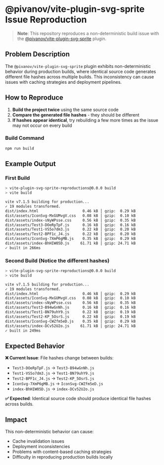 # @pivanov/vite-plugin-svg-sprite Issue Reproduction

> **Note**: This repository reproduces a non-deterministic build issue with the [@pivanov/vite-plugin-svg-sprite](https://github.com/pivanov/vite-plugin-svg-sprite) plugin.

## Problem Description

The `@pivanov/vite-plugin-svg-sprite` plugin exhibits non-deterministic behavior during production builds, where identical source code generates different file hashes across multiple builds. This inconsistency can cause issues with caching strategies and deployment pipelines.

## How to Reproduce

1. **Build the project twice** using the same source code
2. **Compare the generated file hashes** - they should be different
3. **If hashes appear identical**, try rebuilding a few more times as the issue may not occur on every build

### Build Command

```bash
npm run build
```

## Example Output

### First Build
```bash
> vite-plugin-svg-sprite-reproductions@0.0.0 build
> vite build

vite v7.1.5 building for production...
✓ 19 modules transformed.
dist/index.html                    0.46 kB │ gzip:  0.29 kB
dist/assets/IconSvg-MxGUMvgV.css   0.08 kB │ gzip:  0.10 kB
dist/assets/index-sNyWPsse.css     0.56 kB │ gzip:  0.35 kB
dist/assets/Test3-DOeRpTpF.js      0.16 kB │ gzip:  0.16 kB
dist/assets/Test1-VS5o7dm3.js      0.22 kB │ gzip:  0.20 kB
dist/assets/Test2-BPF1c_J4.js      0.22 kB │ gzip:  0.20 kB
dist/assets/IconSvg-7XmP6gMB.js    0.35 kB │ gzip:  0.29 kB
dist/assets/index-BhHIW05D.js     61.71 kB │ gzip: 24.71 kB
✓ built in 266ms
```

### Second Build (Notice the different hashes)
```bash
> vite-plugin-svg-sprite-reproductions@0.0.0 build
> vite build

vite v7.1.5 building for production...
✓ 19 modules transformed.
dist/index.html                    0.46 kB │ gzip:  0.29 kB
dist/assets/IconSvg-MxGUMvgV.css   0.08 kB │ gzip:  0.10 kB
dist/assets/index-sNyWPsse.css     0.56 kB │ gzip:  0.35 kB
dist/assets/Test3-B94wGnNh.js      0.16 kB │ gzip:  0.16 kB
dist/assets/Test1-BN79uhY9.js      0.22 kB │ gzip:  0.19 kB
dist/assets/Test2-KP_5OsrS.js      0.22 kB │ gzip:  0.19 kB
dist/assets/IconSvg-CWZfm5eD.js    0.35 kB │ gzip:  0.29 kB
dist/assets/index-DCv52U2o.js     61.71 kB │ gzip: 24.71 kB
✓ built in 249ms
```

## Expected Behavior

**❌ Current Issue**: File hashes change between builds:
- `Test3-DOeRpTpF.js` → `Test3-B94wGnNh.js`
- `Test1-VS5o7dm3.js` → `Test1-BN79uhY9.js`
- `Test2-BPF1c_J4.js` → `Test2-KP_5OsrS.js`
- `IconSvg-7XmP6gMB.js` → `IconSvg-CWZfm5eD.js`
- `index-BhHIW05D.js` → `index-DCv52U2o.js`

**✅ Expected**: Identical source code should produce identical file hashes across builds.

## Impact

This non-deterministic behavior can cause:
- Cache invalidation issues
- Deployment inconsistencies
- Problems with content-based caching strategies
- Difficulty in reproducing production builds locally